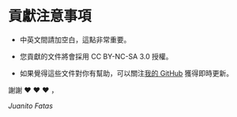 # 貢獻注意事項

* 中英文間請加空白，這點非常重要。

* 您貢獻的文件將會採用 CC BY-NC-SA 3.0 授權。

* 如果覺得這些文件對你有幫助，可以關注[我的 GitHub](https://github.com/JuanitoFatas) 獲得即時更新。

謝謝 :heart: :heart: :heart: ，

_Juanito Fatas_
